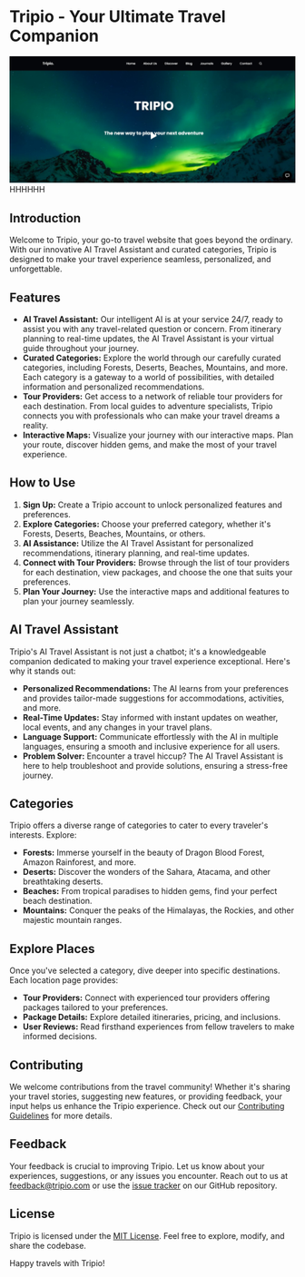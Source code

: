# Tripio - Your Ultimate Travel Companion

![coding](front.jpg)
HHHHHH
## Introduction
Welcome to Tripio, your go-to travel website that goes beyond the ordinary. With our innovative AI Travel Assistant and curated categories, Tripio is designed to make your travel experience seamless, personalized, and unforgettable.

## Features
- **AI Travel Assistant:** Our intelligent AI is at your service 24/7, ready to assist you with any travel-related question or concern. From itinerary planning to real-time updates, the AI Travel Assistant is your virtual guide throughout your journey.
- **Curated Categories:** Explore the world through our carefully curated categories, including Forests, Deserts, Beaches, Mountains, and more. Each category is a gateway to a world of possibilities, with detailed information and personalized recommendations.
- **Tour Providers:** Get access to a network of reliable tour providers for each destination. From local guides to adventure specialists, Tripio connects you with professionals who can make your travel dreams a reality.
- **Interactive Maps:** Visualize your journey with our interactive maps. Plan your route, discover hidden gems, and make the most of your travel experience.

## How to Use
1. **Sign Up:** Create a Tripio account to unlock personalized features and preferences.
2. **Explore Categories:** Choose your preferred category, whether it's Forests, Deserts, Beaches, Mountains, or others.
3. **AI Assistance:** Utilize the AI Travel Assistant for personalized recommendations, itinerary planning, and real-time updates.
4. **Connect with Tour Providers:** Browse through the list of tour providers for each destination, view packages, and choose the one that suits your preferences.
5. **Plan Your Journey:** Use the interactive maps and additional features to plan your journey seamlessly.

## AI Travel Assistant
Tripio's AI Travel Assistant is not just a chatbot; it's a knowledgeable companion dedicated to making your travel experience exceptional. Here's why it stands out:
- **Personalized Recommendations:** The AI learns from your preferences and provides tailor-made suggestions for accommodations, activities, and more.
- **Real-Time Updates:** Stay informed with instant updates on weather, local events, and any changes in your travel plans.
- **Language Support:** Communicate effortlessly with the AI in multiple languages, ensuring a smooth and inclusive experience for all users.
- **Problem Solver:** Encounter a travel hiccup? The AI Travel Assistant is here to help troubleshoot and provide solutions, ensuring a stress-free journey.

## Categories
Tripio offers a diverse range of categories to cater to every traveler's interests. Explore:
- **Forests:** Immerse yourself in the beauty of Dragon Blood Forest, Amazon Rainforest, and more.
- **Deserts:** Discover the wonders of the Sahara, Atacama, and other breathtaking deserts.
- **Beaches:** From tropical paradises to hidden gems, find your perfect beach destination.
- **Mountains:** Conquer the peaks of the Himalayas, the Rockies, and other majestic mountain ranges.
<!-- Add more categories as needed -->

## Explore Places
Once you've selected a category, dive deeper into specific destinations. Each location page provides:
- **Tour Providers:** Connect with experienced tour providers offering packages tailored to your preferences.
- **Package Details:** Explore detailed itineraries, pricing, and inclusions.
- **User Reviews:** Read firsthand experiences from fellow travelers to make informed decisions.
<!-- Add more details about exploring places as needed -->

## Contributing
We welcome contributions from the travel community! Whether it's sharing your travel stories, suggesting new features, or providing feedback, your input helps us enhance the Tripio experience. Check out our [Contributing Guidelines](CONTRIBUTING.md) for more details.

## Feedback
Your feedback is crucial to improving Tripio. Let us know about your experiences, suggestions, or any issues you encounter. Reach out to us at [feedback@tripio.com](mailto:feedback@tripio.com) or use the [issue tracker](https://github.com/tripio/issues) on our GitHub repository.

## License
Tripio is licensed under the [MIT License](LICENSE). Feel free to explore, modify, and share the codebase.

Happy travels with Tripio!
